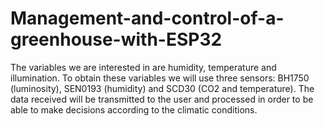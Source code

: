 # Management-and-control-of-a-greenhouse-with-ESP32
The variables we are interested in are humidity, temperature and illumination. To obtain these variables we will use three sensors: BH1750 (luminosity), SEN0193 (humidity) and SCD30 (CO2 and temperature). The data received will be transmitted to the user and processed in order to be able to make decisions according to the climatic conditions.
